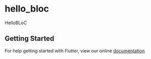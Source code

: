 # hello_bloc

HelloBLoC

## Getting Started

For help getting started with Flutter, view our online
[documentation](https://flutter.io/).
